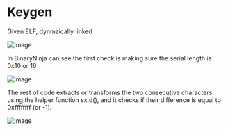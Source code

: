 # Keygen

Given ELF, dynmaically linked

![image](https://github.com/user-attachments/assets/f69311db-eefa-4fe7-9f32-963e0615a339)

In BinaryNinja can see the first check is making sure the serial length is 0x10 or 16

![image](https://github.com/user-attachments/assets/e1dc1b25-5097-4a3b-ae5a-e5f722a177db)

The rest of code extracts or transforms the two consecutive characters using the helper function sx.d(), 
and it checks if their difference is equal to 0xffffffff (or -1).

![image](https://github.com/user-attachments/assets/ee978964-47d8-4f7e-9645-3f3a338df381)



#
